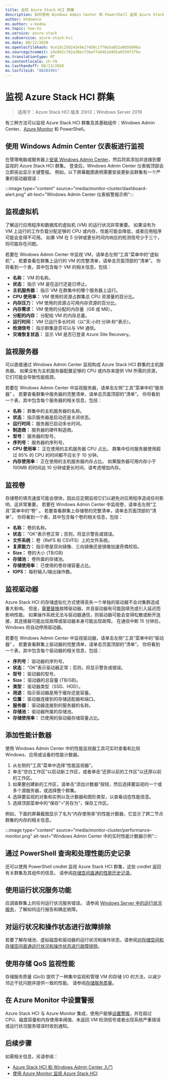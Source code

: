 ```yaml
---
title: 监视 Azure Stack HCI 群集
description: 如何使用 Windows Admin Center 和 PowerShell 监视 Azure Stack HCI 群集、服务器、虚拟机、驱动器和卷。
author: khdownie
ms.author: v-kedow
ms.topic: how-to
ms.service: azure-stack
ms.subservice: azure-stack-hci
ms.date: 08/12/2020
ms.openlocfilehash: 9ce1dc258243e9e17458c1f70e5a852a0b56996a
ms.sourcegitcommit: a3e042c782a38ecf3baf7a64b1d492a655972f9a
ms.translationtype: MT
ms.contentlocale: zh-CN
ms.lasthandoff: 08/13/2020
ms.locfileid: "88201991"
---
```

# <a name="monitor-azure-stack-hci-clusters"></a>监视 Azure Stack HCI 群集

> 适用于：Azure Stack HCI 版本 20H2；Windows Server 2019

有三种方法可以监视 Azure Stack HCI 群集及其基础组件：Windows Admin Center、[Azure Monitor](azure-monitor.md) 和 PowerShell。

## <a name="monitor-using-windows-admin-center-dashboard"></a>使用 Windows Admin Center 仪表板进行监视

在管理电脑或服务器上[安装 Windows Admin Center](/windows-server/manage/windows-admin-center/deploy/install)，然后将其添加并连接到要监视的 Azure Stack HCI 群集。 登录后，Windows Admin Center 仪表板顶部会立即突出显示关键警报。 例如，以下屏幕截图表明需要安装更新且群集有一个严重的驱动器错误：

:::image type="content" source="media/monitor-cluster/dashboard-alert.png" alt-text="Windows Admin Center 仪表板警报示例":::

## <a name="monitor-virtual-machines"></a>监视虚拟机

了解运行应用程序和数据库的虚拟机 (VM) 的运行状况非常重要。 如果没有为 VM 上运行的工作负载分配足够的 CPU 或内存，性能可能会降低，或者应用程序可能会变得不可用。 如果 VM 在 5 分钟或更长时间内响应的检测信号少于三个，则可能存在问题。

若要在 Windows Admin Center 中监视 VM，请单击左侧“工具”菜单中的“虚拟机” 。 若要查看在群集上运行的 VM 的完整清单，请单击页面顶部的“清单”。 你将看到一个表，其中包含每个 VM 的相关信息，包括：

- **名称：** VM 的名称。
- **状态：** 指示 VM 是在运行还是已停止。
- **主机服务器：** 指示 VM 在群集中的哪个服务器上运行。
- **CPU 使用率：** VM 使用的资源占群集总 CPU 资源量的百分比。
- **内存压力：** VM 使用的资源占可用内存资源的百分比。
- **内存需求：** VM 使用的分配的内存量（GB 或 MB）。
- **分配的内存：** 分配给 VM 的内存总量。
- **运行时间：** VM 已运行多长时间（以“天:小时:分钟:秒”表示）。
- **检测信号：** 指示群集是否可以与 VM 通信。
- **灾难恢复状态：** 显示 VM 是否已登录 Azure Site Recovery。

## <a name="monitor-servers"></a>监视服务器

可以直接通过 Windows Admin Center 监视构成 Azure Stack HCI 群集的主机服务器。 如果没有为主机服务器配置足够的 CPU 或内存来提供 VM 所需的资源，它们可能会导致性能瓶颈。 

若要在 Windows Admin Center 中监视服务器，请单击左侧“工具”菜单中的“服务器” 。 若要查看群集中服务器的完整清单，请单击页面顶部的“清单”。 你将看到一个表，其中包含每个服务器的相关信息，包括：

- **名称：** 群集中的主机服务器的名称。
- **状态：** 指示服务器是启动还是关闭状态。
- **运行时间：** 服务器已启动多长时间。
- **制造商：** 服务器的硬件制造商。
- **型号：** 服务器的型号。
- **序列号：** 服务器的序列号。
- **CPU 使用率：** 正在使用的主机服务器 CPU 占比。 群集中任何服务器使用超过 85% 的 CPU 的时间都不应长于 10 分钟。 
- **内存使用率：** 正在使用的主机服务器内存占比。 如果服务器可用内存小于 100MB 的时间达 10 分钟或更长时间，请考虑增加内存。

## <a name="monitor-volumes"></a>监视卷

存储卷的填充速度可能会很快，因此应定期监视它们以避免对应用程序造成任何影响，这非常重要。 若要在 Windows Admin Center 中监视卷，请单击左侧“工具”菜单中的“卷” 。 若要查看群集上存储卷的完整清单，请单击页面顶部的“清单”。 你将看到一个表，其中包含每个卷的相关信息，包括：

- **名称：** 卷的名称。
- **状态：** “OK”表示卷正常；否则，将显示警告或错误。
- **文件系统：** 卷（ReFS 和 CSVFS）上的文件系统。
- **复原能力：** 指示卷是双向镜像、三向镜像还是镜像加速奇偶校验。
- **Size：** 卷的大小 (TB/GB)
- **存储池：** 卷所属的存储池。
- **存储使用率：** 已使用的卷存储容量占比。
- **IOPS：** 每秒输入/输出操作数。

## <a name="monitor-drives"></a>监视驱动器

Azure Stack HCI 的存储虚拟化方式使得丢失一个单独的驱动器不会对集群造成重大影响。 但是，[需要替换](replace-drives.md)故障驱动器，并且驱动器有可能因填充或引入延迟而影响性能。 如果操作系统无法与驱动器通信，则驱动器可能会变得松散或断开连接，其连接器可能出现故障或驱动器本身可能出现故障。 在通信中断 15 分钟后，Windows 将自动停用驱动器。 

若要在 Windows Admin Center 中监视驱动器，请单击左侧“工具”菜单中的“驱动器” 。 若要查看群集上驱动器的完整清单，请单击页面顶部的“清单”。 你将看到一个表，其中包含每个驱动器的相关信息，包括：

- **序列号：** 驱动器的序列号。
- **状态：** “OK”表示驱动器正常；否则，将显示警告或错误。
- **型号：** 驱动器的型号。
- **Size：** 驱动器的总容量 (TB/GB)。
- **类型：** 驱动器类型（SSD、HDD）。
- **用途：** 指示驱动器是用于缓存还是容量。
- **位置：** 驱动器连接到的存储适配器和端口。
- **服务器：** 驱动器连接到的服务器的名称。
- **存储池：** 驱动器所属的存储池。
- **存储使用率：** 已使用的驱动器存储容量占比。

## <a name="add-performance-counters"></a>添加性能计数器

使用 Windows Admin Center 中的性能监视器工具可实时查看和比较 Windows、应用或设备的性能计数器。

1. 从左侧的“工具”菜单中选择“性能监视器”。
1. 单击“空白工作区”以启动新工作区，或者单击“还原以前的工作区”以还原以前的工作区。
1. 如果要创建新的工作区，请单击“添加计数器”按钮，然后选择要监视的一个或多个源服务器，或选择整个群集。
1. 选择要监视的对象和实例以及计数器和图形类型，以查看动态性能信息。
1. 选择顶部菜单中的“保存”>“另存为”，保存工作区。
 
例如，下面的屏幕截图显示了名为“内存使用率”的性能计数器，它显示了跨二节点群集的内存的相关信息。

:::image type="content" source="media/monitor-cluster/performance-monitor.png" alt-text="Windows Admin Center 中的实时性能计数器示例":::

## <a name="query-and-process-performance-history-with-powershell"></a>通过 PowerShell 查询和处理性能历史记录

还可以使用 PowerShell cmdlet 监视 Azure Stack HCI 群集，这些 cmdlet 返回有关群集及其组件的信息。 请参阅[存储空间直通的性能历史记录](/windows-server/storage/storage-spaces/performance-history)。

## <a name="use-the-health-service-feature"></a>使用运行状况服务功能

应调查群集上的任何运行状况服务错误。 请参阅 [Windows Server 中的运行状况服务](/windows-server/failover-clustering/health-service-overview)，了解如何运行报告和确定故障。

## <a name="troubleshoot-health-and-operational-states"></a>对运行状况和操作状态进行故障排除

若要了解存储池、虚拟磁盘和驱动器的运行状况和操作状态，请参阅[对存储空间和存储空间直通运行状况和操作状态进行故障排除](/windows-server/storage/storage-spaces/storage-spaces-states)。

## <a name="monitor-performance-using-storage-qos"></a>使用存储 QoS 监视性能

存储服务质量 (QoS) 提供了一种集中监视和管理 VM 的存储 I/O 的方法，以减少邻近干扰问题并提供一致的性能。 请参阅[存储服务质量](/windows-server/storage/storage-qos/storage-qos-overview)。

## <a name="set-up-alerts-in-azure-monitor"></a>在 Azure Monitor 中设置警报

Azure Stack HCI 与 Azure Monitor 集成，使用户能够[设置警报](azure-monitor.md#setting-up-alerts-using-windows-admin-center)，并在超过 CPU、磁盘容量和内存使用率阈值、未返回 VM 检测信号或者出现系统严重错误或运行状况服务错误时收到通知。

## <a name="next-steps"></a>后续步骤

如需相关信息，另请参阅：

- [Azure Stack HCI 和 Windows Admin Center 入门](../get-started.md)
- [使用 Azure Monitor 监视 Azure Stack HCI](azure-monitor.md)